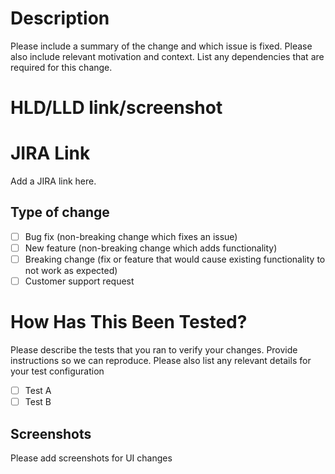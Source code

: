 # Description
Please include a summary of the change and which issue is fixed. Please also include relevant motivation and context. List any dependencies that are required for this change.

# HLD/LLD link/screenshot

# JIRA Link
Add a JIRA link here.

## Type of change
- [ ] Bug fix (non-breaking change which fixes an issue)
- [ ] New feature (non-breaking change which adds functionality)
- [ ] Breaking change (fix or feature that would cause existing functionality to not work as expected)
- [ ] Customer support request

# How Has This Been Tested?
Please describe the tests that you ran to verify your changes. Provide instructions so we can reproduce. Please also list any relevant details for your test configuration
- [ ] Test A
- [ ] Test B

## Screenshots
Please add screenshots for UI changes
